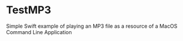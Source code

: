 # TestMP3

Simple Swift example of playing an MP3 file as a resource of a MacOS Command Line Application
